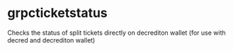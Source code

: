 # grpcticketstatus
Checks the status of split tickets directly on decrediton wallet (for use with decred and decrediton wallet)
